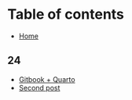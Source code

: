 # Table of contents

* [Home](README.md)

## 24

* [Gitbook + Quarto](24/gitbook-+-quarto.md)
* [Second post](24/second-post.md)

